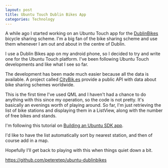 ```yaml
---
layout: post
title: Ubuntu Touch Dublin Bikes App
categories: Technology
---
```

A while ago I started working on an Ubuntu Touch app for the [DublinBikes](http://DublinBikes.ie) bicycle sharing scheme. I'm a big fan of the bike sharing scheme and use them whenever I am out and about in the centre of Dublin.

I use a Dublin Bikes app on my android phone, so I decided to try and write one for the Ubuntu Touch platform. I've been following Ubuntu Touch developments and like what I see so far.

The development has been made much easier because all the data is available. A project called [CityBik.es](http://citybik.es) provide a public API with data about bike sharing schemes worldwide.

This is the first time I've used QML and I haven't had a chance to do anything with this since my operation, so the code is not pretty. It's basically an evenings worth of playing around. So far, I'm just retrieving the list of bike stations and displaying them in a ListView, along with the number of free bikes and stands.

I'm following this tutorial on [Building an Ubuntu SDK app](http://mhall119.com/2013/04/building-an-ubuntu-sdk-app-rev-1/).

I'd like to have the list automatically sort by nearest station, and then of course add in a map.

Hopefully I'll get back to playing with this when things quiet down a bit.

https://github.com/peteretep/ubuntu-dublinbikes

